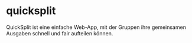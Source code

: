 # quicksplit
QuickSplit ist eine einfache Web-App, mit der Gruppen ihre gemeinsamen Ausgaben schnell und fair aufteilen können.
